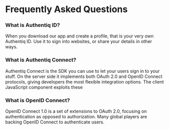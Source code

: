 # Frequently Asked Questions

### What is Authentiq ID?

When you download our app and create a profile, that is your very own Authentiq ID. Use it to sign into websites, or share your details in other ways.

### What is Authentiq Connect?

Authentiq Connect is the SDK you can use to let your users sign in to your stuff. On the server side it implements both OAuth 2.0 and OpenID Connect protocols, giving developers the most flexible integration options. The client JavaScript component exploits these  

### What is OpenID Connect?

OpenID Connect 1.0 is a set of extensions to OAuth 2.0, focusing on authentication as opposed to authorization. Many global players are backing OpenID Connect to authenticate users.
